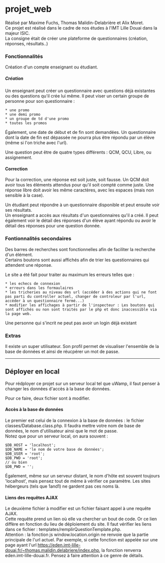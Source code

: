 # projet_web

Réalisé par Maxime Fuchs, Thomas Malidin-Delabrière et Alix Moret.  
Ce projet est réalisé dans le cadre de nos études à l'IMT Lille Douai dans la majeur ISIC.  
La consigne était de créer une plateforme de questionnaires (création, réponses, résultats..)

### Fonctionnalités
Création d'un compte enseignant ou étudiant.

##### Création
Un enseignant peut créer un questionnaire avec questions déjà existantes ou des questions qu'il crée lui même.
Il peut viser un certain groupe de personne pour son questionnaire :

	* une promo
	* une demi promo
	* un groupe de td d'une promo
	* toutes les promos
Également, une date de début et de fin sont demandées. Un questionnaire dont la date de fin est dépassée ne pourra plus être répondu par un élève (même si l'on triche avec l'url).  

Une question peut être de quatre types différents : QCM, QCU, Libre, ou assignement.

#### Correction
Pour la correction, une réponse est soit juste, soit fausse. Un QCM doit avoir tous les éléments attendus pour qu'il soit compté comme juste. Une réponse libre doit avoir les même caractères, avec les espaces (mais non sensible à la case).

Un étudiant peut répondre à un questionnaire disponible et peut ensuite voir ses résultats.  
Un enseignant a accès aux résultats d'un questionnaires qu'il a créé. Il peut également voir le détail des réponses d'un élève ayant répondu ou avoir le détail des réponses pour une question donnée.


### Fontionnalités secondaires
Des barres de recherches sont fonctionnelles afin de faciliter la recherche d'un élément.  
Certains boutons sont aussi affichés afin de trier les questionnaires qui attendent une réponse.  

Le site a été fait pour traiter au maximum les erreurs telles que :
	
	* les echecs de connexion
	* erreurs dans les formaulaires
	* les tricheries au niveau des url (accéder à des actions qui ne font pas parti du controller actuel, changer de controleur par l'url, accéder à un questionnaire fermé...) 
	* modifier les affichages à partir de l'inspecteur : Les boutons qui sont affichés ou non sont traités par le php et donc inaccessible via la page web.

Une personne qui s'incrit ne peut pas avoir un login déjà existant


### Extras
Il existe un super utilisateur. Son profil permet de visualiser l'ensemble de la base de données et ainsi de réucpérer un mot de passe.

-----------

## Déployer en local
Pour rédployer ce projet sur un serveur local tel que uWamp, il faut penser à changer les données d'accès à la base de données.

Pour ce faire, deux fichier sont à modifier. 
#### Accès à la base de données
Le premier est celui de la connexion à la base de données : le fichier classes/Database.class.php. Il faudra mettre votre nom de base de données, le nom d'utilisateur ainsi que le mot de passe.  
Notez que pour un serveur local, on aura souvent :

	$DB_HOST = 'localhost';
	$DB_NAME = 'le nom de votre base de données';
	$DB_USER = 'root';
	$DB_PWD = 'root';
	// ou bien 
	$DB_PWD = '';

Également, même sur un serveur distant, le nom d'hôte est souvent toujours 'localhost', mais pensez tout de même à vérifier ce paramètre. Les sites hébergeurs (tels que 1and1) ne gardent pas ces noms là.

#### Liens des requêtes AJAX
Le deuxième fichier à modifier est un fichier faisant appel à une requête AJAX.  
Cette requête prend un lien où elle va chercher un bout de code. Or ce lien diffère en fonction du lieu de déploiement du site. Il faut vérifier les liens dans ce fichier : templates/remplirQuestionTemplate.php.  
Attention : la fonction js window.location.origin ne renvoie que la partie principale de l'url actuel.
Par exemple, si cette fonction est appelée sur une page ayant l'url https://eden.imt-lille-douai.fr/~thomas.malidin.delabriere/index.php, la fonction renverra eden.imt-lille-douai.fr. Pensez à faire attention à ce genre de détails.
